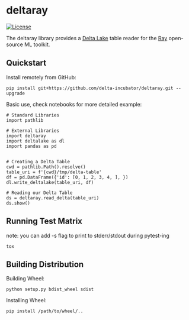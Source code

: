 deltaray
========

[![License](https://img.shields.io/badge/license-Apache%202-brightgreen.svg)](https://raw.githubusercontent.com/delta-incubator/deltaray/main/LICENSE)

The deltaray library provides a [Delta Lake](https://delta.io/) table reader for the [Ray](https://www.ray.io/) open-source ML toolkit.

Quickstart
----------

Install remotely from GitHub:

    pip install git+https://github.com/delta-incubator/deltaray.git --upgrade

Basic use, check notebooks for more detailed example:

    # Standard Libraries
    import pathlib
    
    # External Libraries
    import deltaray
    import deltalake as dl
    import pandas as pd


    # Creating a Delta Table
    cwd = pathlib.Path().resolve()
    table_uri = f'{cwd}/tmp/delta-table'
    df = pd.DataFrame({'id': [0, 1, 2, 3, 4, ], })
    dl.write_deltalake(table_uri, df)

    # Reading our Delta Table
    ds = deltaray.read_delta(table_uri)
    ds.show()

Running Test Matrix
-------------------

note: you can add -s flag to print to stderr/stdout during pytest-ing

    tox
    
Building Distribution
---------------------

Building Wheel:

    python setup.py bdist_wheel sdist

Installing Wheel:

    pip install /path/to/wheel/..
